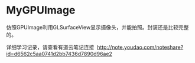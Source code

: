 # MyGPUImage
仿照GPUImage利用GLSurfaceView显示摄像头，并能拍照。封装还是比较完整的。

详细学习记录，请查看有道云笔记连接  http://note.youdao.com/noteshare?id=d6562c5aa0741d2bb7436d7890d96ae2

